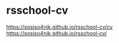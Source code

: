 # rsschool-cv

https://sosiso4nik.github.io/rsschool-cv/cv
https://sosiso4nik.github.io/rsschool-cv/
